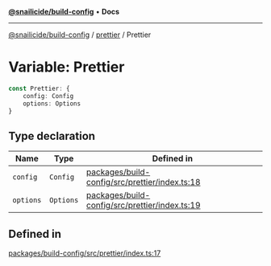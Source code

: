 [**@snailicide/build-config**](../../README.md) • **Docs**

---

[@snailicide/build-config](../../README.md) / [prettier](../README.md) / Prettier

# Variable: Prettier

```ts
const Prettier: {
    config: Config
    options: Options
}
```

## Type declaration

| Name | Type | Defined in |
| --- | --- | --- |
| `config` | `Config` | [packages/build-config/src/prettier/index.ts:18](https://github.com/gbtunney/snailicide-monorepo/blob/master/packages/build-config/src/prettier/index.ts#L18) |
| `options` | `Options` | [packages/build-config/src/prettier/index.ts:19](https://github.com/gbtunney/snailicide-monorepo/blob/master/packages/build-config/src/prettier/index.ts#L19) |

## Defined in

[packages/build-config/src/prettier/index.ts:17](https://github.com/gbtunney/snailicide-monorepo/blob/master/packages/build-config/src/prettier/index.ts#L17)
